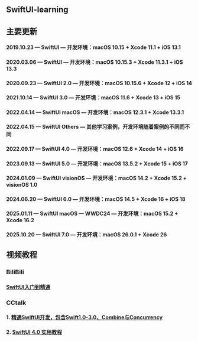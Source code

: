 ## SwiftUI-learning

## 主要更新
#### 2019.10.23 — SwiftUI — 开发环境：macOS 10.15 + Xcode 11.1 + iOS 13.1
#### 2020.03.06 — SwiftUI — 开发环境：macOS 10.15.3 + Xcode 11.3.1 + iOS 13.3
#### 2020.09.23 — SwiftUI 2.0 — 开发环境：macOS 10.15.6 + Xcode 12 + iOS 14
#### 2021.10.14 — SwiftUI 3.0 — 开发环境：macOS 11.6 + Xcode 13 + iOS 15
#### 2022.04.14 — SwiftUI macOS — 开发环境：macOS 12.3.1 + Xcode 13.3.1
#### 2022.04.15 — SwiftUI Others — 其他学习案例，开发环境随着案例的不同而不同
#### 2022.09.17 — SwiftUI 4.0 — 开发环境：macOS 12.6 + Xcode 14 + iOS 16
#### 2023.09.13 — SwiftUI 5.0 — 开发环境：macOS 13.5.2 + Xcode 15 + iOS 17
#### 2024.01.09 — SwiftUI visionOS — 开发环境：macOS 14.2 + Xcode 15.2 + visionOS 1.0
#### 2024.06.20 — SwiftUI 6.0 — 开发环境：macOS 14.5 + Xcode 16 + iOS 18
#### 2025.01.11 — SwiftUI macOS — WWDC24 — 开发环境：macOS 15.2 + Xcode 16.2
#### 2025.10.20 — SwiftUI 7.0 — 开发环境：macOS 26.0.1 + Xcode 26

## 视频教程
### BiliBili
#### [SwiftUI入门到精通](https://www.bilibili.com/cheese/play/ss29918)

### CCtalk
#### 1. [精通SwiftUI开发，包含Swift1.0-3.0、Combine与Concurrency](https://www.cctalk.com/m/group/91284912)
#### 2. [SwiftUI 4.0 实用教程](https://www.cctalk.com/m/group/91284909)